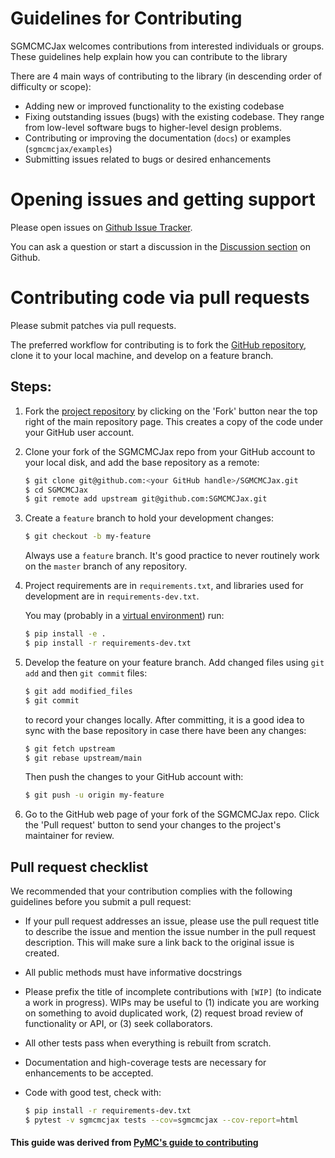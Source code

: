 # Guidelines for Contributing

SGMCMCJax welcomes contributions from interested individuals or groups. These guidelines help explain how you can contribute to the library

There are 4 main ways of contributing to the library (in descending order of difficulty or scope):

* Adding new or improved functionality to the existing codebase
* Fixing outstanding issues (bugs) with the existing codebase. They range from low-level software bugs to higher-level design problems.
* Contributing or improving the documentation (`docs`) or examples (`sgmcmcjax/examples`)
* Submitting issues related to bugs or desired enhancements

# Opening issues and getting support

Please open issues on [Github Issue Tracker](https://github.com/jeremiecoullon/SGMCMCJax/issues).

You can ask a question or start a discussion in the [Discussion section](https://github.com/jeremiecoullon/SGMCMCJax/discussions) on Github.

# Contributing code via pull requests

Please submit patches via pull requests.

The preferred workflow for contributing is to fork the [GitHub repository](https://github.com/jeremiecoullon/SGMCMCJax), clone it to your local machine, and develop on a feature branch.

## Steps:

1. Fork the [project repository](https://github.com/jeremiecoullon/SGMCMCJax) by clicking on the 'Fork' button near the top right of the main repository page. This creates a copy of the code under your GitHub user account.

2. Clone your fork of the SGMCMCJax repo from your GitHub account to your local disk, and add the base repository as a remote:

   ```bash
   $ git clone git@github.com:<your GitHub handle>/SGMCMCJax.git
   $ cd SGMCMCJax
   $ git remote add upstream git@github.com:SGMCMCJax.git
   ```

3. Create a ``feature`` branch to hold your development changes:

   ```bash
   $ git checkout -b my-feature
   ```

   Always use a ``feature`` branch. It's good practice to never routinely work on the ``master`` branch of any repository.

4. Project requirements are in ``requirements.txt``, and libraries used for development are in ``requirements-dev.txt``. 


   You may (probably in a [virtual environment](https://docs.python-guide.org/dev/virtualenvs/)) run:

   ```bash
   $ pip install -e .
   $ pip install -r requirements-dev.txt
   ```


5. Develop the feature on your feature branch. Add changed files using ``git add`` and then ``git commit`` files:

   ```bash
   $ git add modified_files
   $ git commit
   ```

   to record your changes locally.
   After committing, it is a good idea to sync with the base repository in case there have been any changes:
   ```bash
   $ git fetch upstream
   $ git rebase upstream/main
   ```

   Then push the changes to your GitHub account with:

   ```bash
   $ git push -u origin my-feature
   ```

6. Go to the GitHub web page of your fork of the SGMCMCJax repo. Click the 'Pull request' button to send your changes to the project's maintainer for review.

## Pull request checklist

We recommended that your contribution complies with the following guidelines before you submit a pull request:

*  If your pull request addresses an issue, please use the pull request title to describe the issue and mention the issue number in the pull request description. This will make sure a link back to the original issue is created.

*  All public methods must have informative docstrings 

*  Please prefix the title of incomplete contributions with `[WIP]` (to indicate a work in progress). WIPs may be useful to (1) indicate you are working on something to avoid duplicated work, (2) request broad review of functionality or API, or (3) seek collaborators.

*  All other tests pass when everything is rebuilt from scratch. 

* Documentation and high-coverage tests are necessary for enhancements to be accepted.


* Code with good test, check with:

  ```bash
  $ pip install -r requirements-dev.txt
  $ pytest -v sgmcmcjax tests --cov=sgmcmcjax --cov-report=html
  ```


#### This guide was derived from [PyMC's guide to contributing](https://github.com/pymc-devs/pymc/blob/main/CONTRIBUTING.md)
